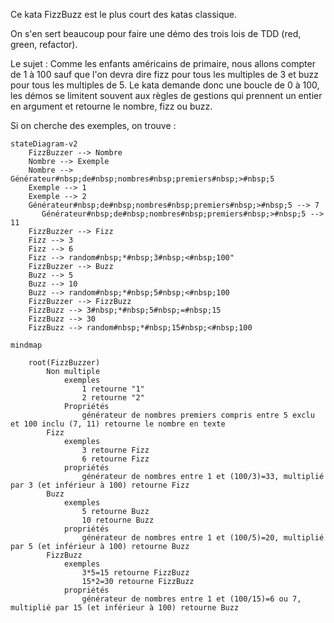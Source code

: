 Ce kata FizzBuzz est le plus court des katas classique.

On s'en sert beaucoup pour faire une démo des trois lois de TDD (red, green, refactor).

Le sujet : Comme les enfants américains de primaire, nous allons compter de 1 à 100 sauf que l'on devra dire fizz pour tous les multiples de 3 et buzz pour tous les multiples de 5.
Le kata demande donc une boucle de 0 à 100, les démos se limitent souvent aux règles de gestions qui prennent un entier en argument et retourne le nombre, fizz ou buzz.

Si on cherche des exemples, on trouve :
```mermaid
stateDiagram-v2
    FizzBuzzer --> Nombre
    Nombre --> Exemple
    Nombre --> Générateur#nbsp;de#nbsp;nombres#nbsp;premiers#nbsp;>#nbsp;5
    Exemple --> 1
    Exemple --> 2
	Générateur#nbsp;de#nbsp;nombres#nbsp;premiers#nbsp;>#nbsp;5 --> 7
	   Générateur#nbsp;de#nbsp;nombres#nbsp;premiers#nbsp;>#nbsp;5 --> 11
    FizzBuzzer --> Fizz
    Fizz --> 3
    Fizz --> 6
    Fizz --> random#nbsp;*#nbsp;3#nbsp;<#nbsp;100"
    FizzBuzzer --> Buzz
    Buzz --> 5
    Buzz --> 10
    Buzz --> random#nbsp;*#nbsp;5#nbsp;<#nbsp;100
    FizzBuzzer --> FizzBuzz
    FizzBuzz --> 3#nbsp;*#nbsp;5#nbsp;=#nbsp;15
    FizzBuzz --> 30
    FizzBuzz --> random#nbsp;*#nbsp;15#nbsp;<#nbsp;100
```


```mermaid
mindmap

	root(FizzBuzzer)
		Non multiple
			exemples
				1 retourne "1"
				2 retourne "2"
			Propriétés
				générateur de nombres premiers compris entre 5 exclu et 100 inclu (7, 11) retourne le nombre en texte
		Fizz
			exemples
				3 retourne Fizz
				6 retourne Fizz
			propriétés
				générateur de nombres entre 1 et (100/3)=33, multiplié par 3 (et inférieur à 100) retourne Fizz
		Buzz
			exemples
				5 retourne Buzz
				10 retourne Buzz
			propriétés
				générateur de nombres entre 1 et (100/5)=20, multiplié par 5 (et inférieur à 100) retourne Buzz
		FizzBuzz
			exemples
				3*5=15 retourne FizzBuzz
				15*2=30 retourne FizzBuzz
			propriétés
				générateur de nombres entre 1 et (100/15)=6 ou 7, multiplié par 15 (et inférieur à 100) retourne Buzz

```

